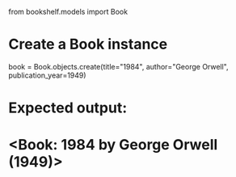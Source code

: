 from bookshelf.models import Book

# Create a Book instance
book = Book.objects.create(title="1984", author="George Orwell", publication_year=1949)
# Expected output:
# <Book: 1984 by George Orwell (1949)>
